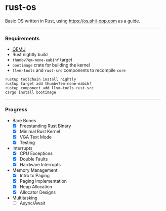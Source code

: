# rust-os
Basic OS written in Rust, using https://os.phil-opp.com as a guide.

---
### Requirements
- [QEMU](https://www.qemu.org/download/)
- Rust nightly build
- `thumbv7em-none-eabihf` target 
- `bootimage` crate for building the kernel
- `llvm-tools` and `rust-src` components to recompile `core`

```shell
rustup toolchain install nightly
rustup target add thumbv7em-none-eabihf
rustup component add llvm-tools rust-src
cargo install bootimage
```

---
### Progress
* Bare Bones
  - [x] Freestanding Rust Binary
  - [x] Minimal Rust Kernel
  - [x] VGA Text Mode
  - [x] Testing
* Interrupts
  - [x] CPU Exceptions
  - [x] Double Faults
  - [x] Hardware Interrupts
* Memory Management
  - [x] Intro to Paging
  - [x] Paging Implementation
  - [x] Heap Allocation
  - [x] Allocator Designs
* Multitasking
  - [ ] Async/Await
